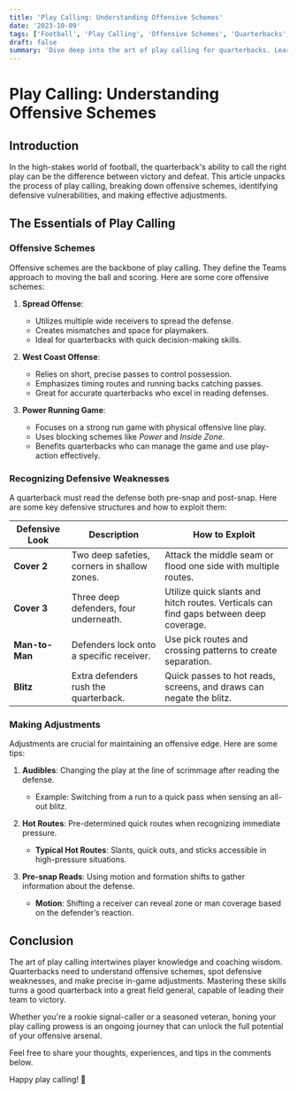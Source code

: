 ```yaml
---
title: 'Play Calling: Understanding Offensive Schemes'
date: '2023-10-09'
tags: ['Football', 'Play Calling', 'Offensive Schemes', 'Quarterbacks', 'Coaching Wisdom', 'Game Strategy', 'Defensive Analysis', 'Adjustments', 'Player Knowledge', 'Tutorial']
draft: false
summary: 'Dive deep into the art of play calling for quarterbacks. Learn how to analyze offensive schemes, recognize defensive weaknesses, and make crucial in-game adjustments.'
---
```


# Play Calling: Understanding Offensive Schemes

## Introduction

In the high-stakes world of football, the quarterback's ability to call the right play can be the difference between victory and defeat. This article unpacks the process of play calling, breaking down offensive schemes, identifying defensive vulnerabilities, and making effective adjustments.

## The Essentials of Play Calling

### Offensive Schemes

Offensive schemes are the backbone of play calling. They define the Teams approach to moving the ball and scoring. Here are some core offensive schemes:

1. **Spread Offense**:
    - Utilizes multiple wide receivers to spread the defense.
    - Creates mismatches and space for playmakers.
    - Ideal for quarterbacks with quick decision-making skills.

2. **West Coast Offense**:
    - Relies on short, precise passes to control possession.
    - Emphasizes timing routes and running backs catching passes.
    - Great for accurate quarterbacks who excel in reading defenses.

3. **Power Running Game**:
    - Focuses on a strong run game with physical offensive line play.
    - Uses blocking schemes like *Power* and *Inside Zone*.
    - Benefits quarterbacks who can manage the game and use play-action effectively.

### Recognizing Defensive Weaknesses

A quarterback must read the defense both pre-snap and post-snap. Here are some key defensive structures and how to exploit them:

| Defensive Look | Description | How to Exploit |
| --- | --- | --- |
| **Cover 2** | Two deep safeties, corners in shallow zones. | Attack the middle seam or flood one side with multiple routes. |
| **Cover 3** | Three deep defenders, four underneath. | Utilize quick slants and hitch routes. Verticals can find gaps between deep coverage. |
| **Man-to-Man** | Defenders lock onto a specific receiver. | Use pick routes and crossing patterns to create separation. |
| **Blitz** | Extra defenders rush the quarterback. | Quick passes to hot reads, screens, and draws can negate the blitz. |

### Making Adjustments

Adjustments are crucial for maintaining an offensive edge. Here are some tips:

1. **Audibles**: Changing the play at the line of scrimmage after reading the defense.
    - Example: Switching from a run to a quick pass when sensing an all-out blitz.

2. **Hot Routes**: Pre-determined quick routes when recognizing immediate pressure.
    - **Typical Hot Routes**: Slants, quick outs, and sticks accessible in high-pressure situations.

3. **Pre-snap Reads**: Using motion and formation shifts to gather information about the defense.
    - **Motion**: Shifting a receiver can reveal zone or man coverage based on the defender’s reaction.

## Conclusion

The art of play calling intertwines player knowledge and coaching wisdom. Quarterbacks need to understand offensive schemes, spot defensive weaknesses, and make precise in-game adjustments. Mastering these skills turns a good quarterback into a great field general, capable of leading their team to victory.

Whether you're a rookie signal-caller or a seasoned veteran, honing your play calling prowess is an ongoing journey that can unlock the full potential of your offensive arsenal.

Feel free to share your thoughts, experiences, and tips in the comments below.

Happy play calling! 🏈